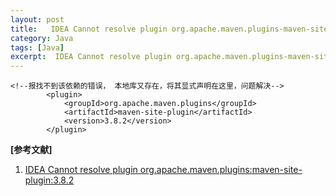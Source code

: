 ```yaml
---
layout: post
title:   IDEA Cannot resolve plugin org.apache.maven.plugins-maven-site-plugin-3.8.2
category: Java
tags: [Java]
excerpt:  IDEA Cannot resolve plugin org.apache.maven.plugins-maven-site-plugin-3.8.2
---
```


	<!--报找不到该依赖的错误， 本地库又存在，将其显式声明在这里，问题解决-->
            <plugin>
                <groupId>org.apache.maven.plugins</groupId>
                <artifactId>maven-site-plugin</artifactId>
                <version>3.8.2</version>
            </plugin>
    	
**[参考文献]**

1. [IDEA Cannot resolve plugin org.apache.maven.plugins:maven-site-plugin:3.8.2](https://www.cnblogs.com/akanga/p/11946741.html "IDEA Cannot resolve plugin org.apache.maven.plugins:maven-site-plugin:3.8.2")